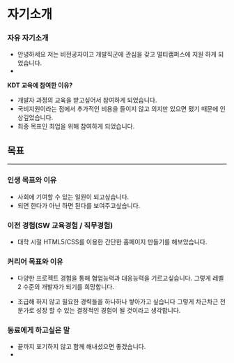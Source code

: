 # 자기소개
### **자유 자기소개**
- 안녕하세요 저는 비전공자이고 개발직군에 관심을 갖고 멀티캠퍼스에 지원 하게 되었습니다.
- 
**KDT 교육에 참여한 이유?**
- 개발자 과정의 교육을 받고싶어서 참여하게 되었습니다.
- 국비지원이라는 점에서 추가적인 비용을 들이지 않고 의지만 있으면 됐기 때문에 인상깊었습니다.
- 최종 목표인 최업을 위해 참여하게 되었습니다.

## **목표**
---
### **인생 목표와 이유**
- 사회에 기여할 수 있는 일원이 되고싶습니다.
- 되면 한다가 아닌 하면 된다를 보여주고싶습니다.
### **이전 경험(SW 교육경험 / 직무경험)**
- 대학 시절 HTML5/CSS를 이용한 간단한 홈페이지 만들기를 해보았습니다.

### 커리어 목표와 이유
- 다양한 프로젝트 경험을 통해 협업능력과 대응능력을 기르고싶습니다. 그렇게 레벨2 수준의 개발자가 되기를 희망합니다.

- 조급해 하지 않고 필요한 경력들을 하나하나 쌓아가고 싶습니다 그렇게 차근차근 전문가로 성장 할 수 있는 결정적인 경험이 될 것이라고 생각합니다.

### 동료에게 하고싶은 말
- 끝까지 포기하지 않고 함께 해내셨으면 좋겠습니다.
- 